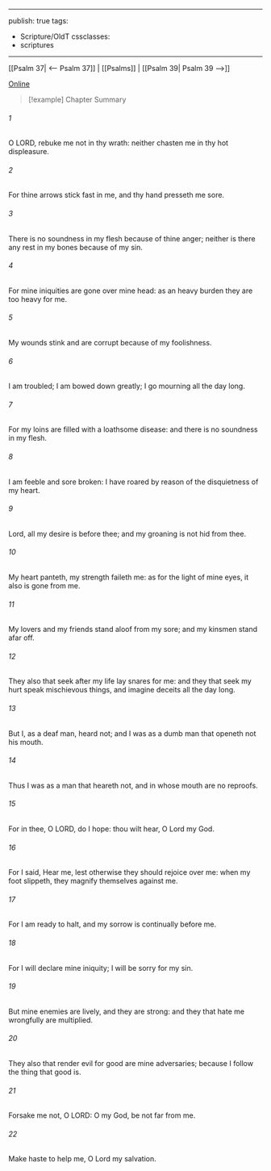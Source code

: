 

---
publish: true
tags:
  - Scripture/OldT
cssclasses:
  - scriptures
---
[[Psalm 37| <-- Psalm 37]] | [[Psalms]] | [[Psalm 39| Psalm 39 -->]]

[Online](https://churchofjesuschrist.org/study/scriptures/ot/ps/38?lang=eng)

>[!example] Chapter Summary
>
###### 1
O LORD, rebuke me not in thy wrath: neither chasten me in thy hot displeasure.
###### 2
For thine arrows stick fast in me, and thy hand presseth me sore.
###### 3
There is no soundness in my flesh because of thine anger; neither is there any rest in my bones because of my sin.
###### 4
For mine iniquities are gone over mine head: as an heavy burden they are too heavy for me.
###### 5
My wounds stink and are corrupt because of my foolishness.
###### 6
I am troubled; I am bowed down greatly; I go mourning all the day long.
###### 7
For my loins are filled with a loathsome disease: and there is no soundness in my flesh.
###### 8
I am feeble and sore broken: I have roared by reason of the disquietness of my heart.
###### 9
Lord, all my desire is before thee; and my groaning is not hid from thee.
###### 10
My heart panteth, my strength faileth me: as for the light of mine eyes, it also is gone from me.
###### 11
My lovers and my friends stand aloof from my sore; and my kinsmen stand afar off.
###### 12
They also that seek after my life lay snares for me: and they that seek my hurt speak mischievous things, and imagine deceits all the day long.
###### 13
But I, as a deaf man, heard not; and I was as a dumb man that openeth not his mouth.
###### 14
Thus I was as a man that heareth not, and in whose mouth are no reproofs.
###### 15
For in thee, O LORD, do I hope: thou wilt hear, O Lord my God.
###### 16
For I said, Hear me, lest otherwise they should rejoice over me: when my foot slippeth, they magnify themselves against me.
###### 17
For I am ready to halt, and my sorrow is continually before me.
###### 18
For I will declare mine iniquity; I will be sorry for my sin.
###### 19
But mine enemies are lively, and they are strong: and they that hate me wrongfully are multiplied.
###### 20
They also that render evil for good are mine adversaries; because I follow the thing that good is.
###### 21
Forsake me not, O LORD: O my God, be not far from me.
###### 22
Make haste to help me, O Lord my salvation.



